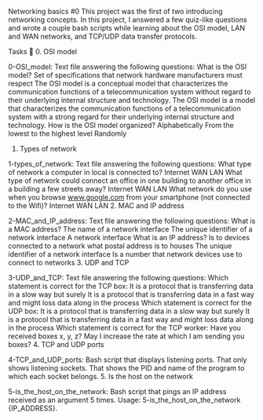 Networking basics #0
This project was the first of two introducing networking concepts. In this project, I answered a few quiz-like questions and wrote a couple bash scripts while learning about the OSI model, LAN and WAN networks, and TCP/UDP data transfer protocols.

Tasks 📃
0. OSI model

0-OSI_model: Text file answering the following questions:
What is the OSI model?
Set of specifications that network hardware manufacturers must respect
The OSI model is a conceptual model that characterizes the communication functions of a telecommunication system without regard to their underlying internal structure and technology.
The OSI model is a model that characterizes the communication functions of a telecommunication system with a strong regard for their underlying internal structure and technology.
How is the OSI model organized?
Alphabetically
From the lowest to the highest level
Randomly
1. Types of network

1-types_of_network: Text file answering the following questions:
What type of network a computer in local is connected to?
Internet
WAN
LAN
What type of network could connect an office in one building to another office in a building a few streets away?
Internet
WAN
LAN
What network do you use when you browse www.google.com from your smartphone (not connected to the Wifi)?
Internet
WAN
LAN
2. MAC and IP address

2-MAC_and_IP_address: Text file answering the following questions:
What is a MAC address?
The name of a network interface
The unique identifier of a network interface
A network interface
What is an IP address?
Is to devices connected to a network what postal address is to houses
The unique identifier of a network interface
Is a number that network devices use to connect to networks
3. UDP and TCP

3-UDP_and_TCP: Text file answering the following questions:
Which statement is correct for the TCP box:
It is a protocol that is transferring data in a slow way but surely
It is a protocol that is transferring data in a fast way and might loss data along in the process
Which statement is correct for the UDP box:
It is a protocol that is transferring data in a slow way but surely
It is a protocol that is transferring data in a fast way and might loss data along in the process
Which statement is correct for the TCP worker:
Have you received boxes x, y, z?
May I increase the rate at which I am sending you boxes?
4. TCP and UDP ports

4-TCP_and_UDP_ports: Bash script that displays listening ports.
That only shows listening sockets.
That shows the PID and name of the program to which each socket belongs.
5. Is the host on the network

5-is_the_host_on_the_network: Bash script that pings an IP address received as an argument 5 times.
Usage: 5-is_the_host_on_the_network {IP_ADDRESS}.

